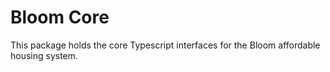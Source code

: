 # Bloom Core

This package holds the core Typescript interfaces for the Bloom affordable housing system.
